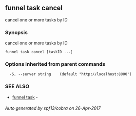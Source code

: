 ## funnel task cancel

cancel one or more tasks by ID

### Synopsis


cancel one or more tasks by ID

```
funnel task cancel [taskID ...]
```

### Options inherited from parent commands

```
  -S, --server string    (default "http://localhost:8000")
```

### SEE ALSO
* [funnel task](funnel_task.md)	 - 

###### Auto generated by spf13/cobra on 26-Apr-2017
